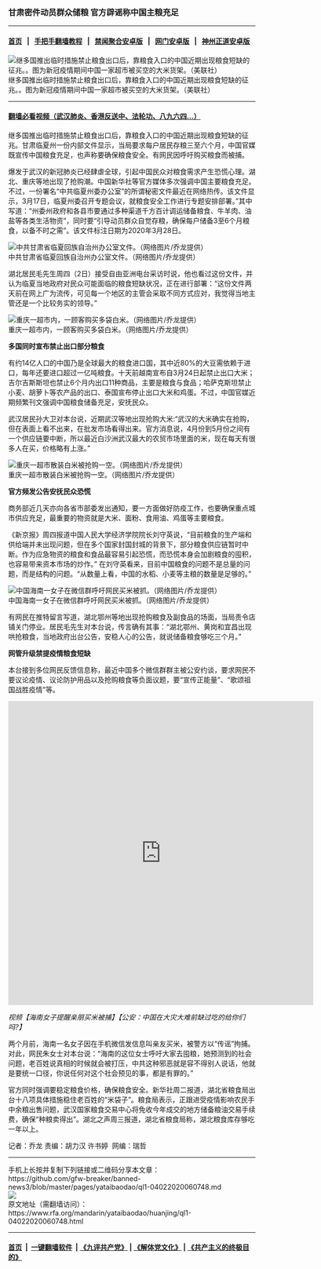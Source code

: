 ### 甘肃密件动员群众储粮  官方辟谣称中国主粮充足
------------------------

#### [首页](https://github.com/gfw-breaker/banned-news3/blob/master/README.md) &nbsp;&nbsp;|&nbsp;&nbsp; [手把手翻墙教程](https://github.com/gfw-breaker/guides/wiki) &nbsp;&nbsp;|&nbsp;&nbsp; [禁闻聚合安卓版](https://github.com/gfw-breaker/bn-android) &nbsp;&nbsp;|&nbsp;&nbsp; [网门安卓版](https://github.com/oGate2/oGate) &nbsp;&nbsp;|&nbsp;&nbsp; [神州正道安卓版](https://github.com/SzzdOgate/update) 



<div id="headerimg">
 <img alt="继多国推出临时措施禁止粮食出口后，靠粮食入口的中国近期出现粮食短缺的征兆。。图为新冠疫情期间中国一家超市被买空的大米货架。（美联社）" src="https://www.rfa.org/mandarin/yataibaodao/huanjing/ql1-04022020060748.html/AP-ql1-a.jpg/@@images/9ed1e9ac-51cc-4566-a558-0f62394fb014.jpeg" title="继多国推出临时措施禁止粮食出口后，靠粮食入口的中国近期出现粮食短缺的征兆。。图为新冠疫情期间中国一家超市被买空的大米货架。（美联社）"/>
 <div id="headerimgcontents">
  <div id="headerimgcaption">
   <span>
    继多国推出临时措施禁止粮食出口后，靠粮食入口的中国近期出现粮食短缺的征兆。。图为新冠疫情期间中国一家超市被买空的大米货架。（美联社）
   </span>
   <!-- zoomattribute -->
  </div>
  <!-- headerimgcaption -->
 </div>
 <!-- headerimagecontents -->
</div>

<hr/>


#### [翻墙必看视频（武汉肺炎、香港反送中、法轮功、八九六四...）](https://github.com/gfw-breaker/banned-news3/blob/master/pages/link3.md)

<div id="storytext">
 <div>
  <div class="slot_header">
  </div>
 </div>
 <p>
  继多国推出临时措施禁止粮食出口后，靠粮食入口的中国近期出现粮食短缺的征兆。甘肃临夏州一份内部文件显示，当局要求每户居民存粮三至六个月，中国官媒既宣传中国粮食充足，也声称要确保粮食安全。有网民因呼吁购买粮食而被捕。
 </p>
 <p>
  爆发于武汉的新冠肺炎已经肆虐全球，引起中国民众对粮食需求产生恐慌心理。湖北、重庆等地出现了抢购潮。中国新华社等官方媒体多次强调中国主要粮食充足。不过，一份署名“中共临夏州委办公室”的所谓秘密文件最近在网络热传。该文件显示，3月17日，临夏州委召开专题会议，就粮食安全工作进行专题安排部署。”其中写道：“州委州政府和各县市要通过多种渠道千方百计调运储备粮食、牛羊肉、油盐等各类生活物资”，同时要“引导动员群众自觉存粮，确保每户储备3至6个月粮食，以备不时之需”。该文件标注日期为2020年3月28日。
 </p>
 <p>
 </p>
 <p>
  <div class="image-inline captioned" style="width:2175px;">
   <div style="width:2175px;">
    <img alt="中共甘肃省临夏回族自治州办公室文件。（网络图片/乔龙提供）" src="https://www.rfa.org/mandarin/yataibaodao/huanjing/ql1-04022020060748.html/m0402-ql1p1-2.jpg" title="中共甘肃省临夏回族自治州办公室文件。（网络图片/乔龙提供）"/>
   </div>
   <div class="image-caption">
    <span style="width:2175px;">
     中共甘肃省临夏回族自治州办公室文件。（网络图片/乔龙提供）
    </span>
    <span class="copyright">
    </span>
   </div>
  </div>
 </p>
 <p>
 </p>
 <p>
 </p>
 <p>
  湖北居民毛先生周四（2日）接受自由亚洲电台采访时说，他也看过这份文件，并认为临夏当地政府对民众可能面临的粮食短缺状况，正在进行部署：“这份文件两天前在网上广为流传，可见每一个地区的主管会采取不同方式应对，我觉得当地主管还是一个比较务实的领导。”
 </p>
 <p>
 </p>
 <p>
  <div class="image-inline captioned" style="width:700px;">
   <div style="width:700px;">
    <img alt="重庆一超市内，一顾客购买多袋白米。（网络图片/乔龙提供）" src="https://www.rfa.org/mandarin/yataibaodao/huanjing/ql1-04022020060748.html/m0402-ql1p3.jpg" title="重庆一超市内，一顾客购买多袋白米。（网络图片/乔龙提供）"/>
   </div>
   <div class="image-caption">
    <span style="width:700px;">
     重庆一超市内，一顾客购买多袋白米。（网络图片/乔龙提供）
    </span>
    <span class="copyright">
    </span>
   </div>
  </div>
 </p>
 <p>
  <b>
   多国同时宣布禁止出口部分粮食
  </b>
 </p>
 <p>
  有约14亿人口的中国乃是全球最大的粮食进口国，其中近80%的大豆需依赖于进口，每年还要进口超过一亿吨粮食。十天前越南宣布自3月24日起禁止出口大米；吉尔吉斯斯坦也禁止6个月内出口11种商品，主要是粮食与食品；哈萨克斯坦禁止小麦、胡萝卜等农产品的出口、泰国宣布停止出口大米和鸡蛋。不过，中国官媒近期频繁刊文强调中国粮食储备充足，安抚民众。
 </p>
 <p>
  武汉居民孙大卫对本台说，近期武汉等地出现抢购大米:“武汉的大米确实在抢购，但在表面上看不出来，在批发市场看得出来。官方消息说，4月份到5月份之间有一个供应链要中断，所以最近白沙洲武汉最大的农贸市场里面的米，现在每天有很多人在买，价格略有上涨。”
 </p>
 <p>
 </p>
 <p>
  <div class="image-inline captioned" style="width:622px;">
   <div style="width:622px;">
    <img alt="重庆一超市散装白米被抢购一空。（网络图片/乔龙提供）" src="https://www.rfa.org/mandarin/yataibaodao/huanjing/ql1-04022020060748.html/m0402-ql1p4.jpg" title="重庆一超市散装白米被抢购一空。（网络图片/乔龙提供）"/>
   </div>
   <div class="image-caption">
    <span style="width:622px;">
     重庆一超市散装白米被抢购一空。（网络图片/乔龙提供）
    </span>
    <span class="copyright">
    </span>
   </div>
  </div>
 </p>
 <p>
  <b>
   官方频发公告安抚民众恐慌
  </b>
 </p>
 <p>
  <b>
  </b>
 </p>
 <p>
  <b>
  </b>
 </p>
 <p>
  商务部近几天亦向各省市部委发出通知，要一方面做好防疫工作，也要确保重点城市供应充足，最重要的物资就是大米、面粉、食用油、鸡蛋等主要粮食。
 </p>
 <p>
  《新京报》周四报道中国人民大学经济学院院长刘守英说，“目前粮食的生产端和供给端并未出现问题，但在多个国家封国封城的背景下，部分粮食供应链暂时中断。作为应急物资的粮食和食品最容易引起恐慌，而恐慌本身会加剧粮食的囤积，也容易带来资本市场的炒作。” 在刘守英看来，目前中国粮食的问题不是总量的问题，而是结构的问题。“从数量上看，中国的水稻、小麦等主粮的数量是足够的。”
 </p>
 <p>
 </p>
 <p>
  <div class="image-inline captioned" style="width:1242px;">
   <div style="width:1242px;">
    <img alt="中国海南一女子在微信群呼吁网民买米被抓。（网络图片/乔龙提供）" src="https://www.rfa.org/mandarin/yataibaodao/huanjing/ql1-04022020060748.html/m0402-ql1p5.jpg" title="中国海南一女子在微信群呼吁网民买米被抓。（网络图片/乔龙提供）"/>
   </div>
   <div class="image-caption">
    <span style="width:1242px;">
     中国海南一女子在微信群呼吁网民买米被抓。（网络图片/乔龙提供）
    </span>
    <span class="copyright">
    </span>
   </div>
  </div>
 </p>
 <p>
  有网民在推特留言写道，湖北鄂州等地出现抢购粮食及副食品的场面，当局责令店铺关门停业。居民毛先生对本台说，传言确有其事：“湖北鄂州、黄岗和宜昌出现哄抢粮食，当地政府出台公告，安稳人心的公告，就说储备粮食够吃三个月。”
 </p>
 <p>
  <b>
   网管升级禁提疫情粮食短缺
  </b>
 </p>
 <p>
  本台接到多位网民反馈信息称，最近中国多个微信群群主被公安约谈，要求网民不要议论疫情、议论防护用品以及抢购粮食等负面议题，要“宣传正能量”、“歌颂祖国战胜疫情”等。
 </p>
 <p>
 </p>
 <p>
  <iframe frameborder="0" height="620" scrolling="no" src="https://www.facebook.com/plugins/video.php?href=https%3A%2F%2Fwww.facebook.com%2FRFAChinese%2Fvideos%2F513282309354384%2F&amp;show_text=0&amp;width=622" width="622">
  </iframe>
 </p>
 <p>
  <i>
   视频【海南女子提醒亲朋买米被捕】【公安：中国在大灾大难前缺过吃的给你们吗?】
  </i>
 </p>
 <p>
 </p>
 <p>
  两个月前，海南一名女子因在手机微信发信息叫亲友买米，被警方以“传谣”拘捕。对此，网民朱女士对本台说：“海南的这位女士呼吁大家去囤粮，她预测到的社会问题，老百姓说真相的时候就会被打压，中共这种邪恶就是容不得别人说话，他就是要统一口径，你说任何对这个社会预见的事，都是有罪的。”
 </p>
 <p>
  官方同时强调要稳定粮食价格，确保粮食安全。新华社周二报道，湖北省粮食局出台十八项具体措施稳住老百姓的“米袋子”。粮食局表示，正跟进受疫情影响农民手中余粮出售问题，武汉国家粮食交易中心将免收今年成交的地方储备粮油交易手续费，确保“种粮卖得出”。湖北之声周三报道，湖北省粮食局称，湖北粮食库存够吃一年以上。
 </p>
 <p>
 </p>
 <p>
  记者：乔龙 责编：胡力汉 许书婷  网编：瑞哲
 </p>
</div>

<hr/>
手机上长按并复制下列链接或二维码分享本文章：<br/>
https://github.com/gfw-breaker/banned-news3/blob/master/pages/yataibaodao/ql1-04022020060748.md <br/>
<a href='https://github.com/gfw-breaker/banned-news3/blob/master/pages/yataibaodao/ql1-04022020060748.md'><img src='https://github.com/gfw-breaker/banned-news3/blob/master/pages/yataibaodao/ql1-04022020060748.md.png'/></a> <br/>
原文地址（需翻墙访问）：https://www.rfa.org/mandarin/yataibaodao/huanjing/ql1-04022020060748.html


------------------------
#### [首页](https://github.com/gfw-breaker/banned-news3/blob/master/README.md) &nbsp;|&nbsp; [一键翻墙软件](https://github.com/gfw-breaker/nogfw/blob/master/README.md) &nbsp;| [《九评共产党》](https://github.com/gfw-breaker/9ping.md/blob/master/README.md#九评之一评共产党是什么) | [《解体党文化》](https://github.com/gfw-breaker/jtdwh.md/blob/master/README.md) | [《共产主义的终极目的》](https://github.com/gfw-breaker/gczydzjmd.md/blob/master/README.md)


<img src='http://gfw-breaker.win/banned-news3/pages/yataibaodao/ql1-04022020060748.md' width='0px' height='0px'/>